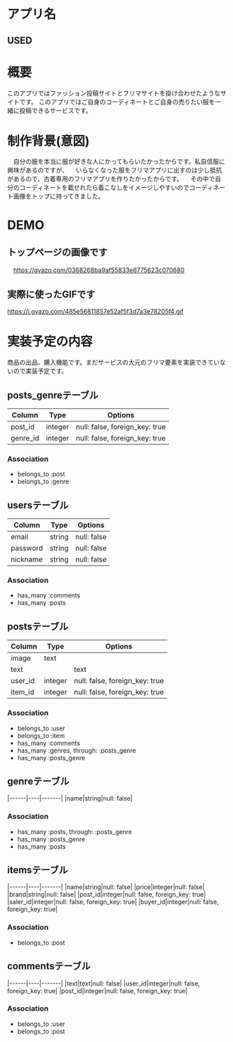 # アプリ名 
## USED
# 概要
このアプリではファッション投稿サイトとフリマサイトを掛け合わせたようなサイトです。
このアプリではご自身のコーディネートとご自身の売りたい服を一緒に投稿できるサービスです。
# 制作背景(意図)
　自分の服を本当に服が好きな人にかってもらいたかったからです。私自信服に興味があるのですが、
　いらなくなった服をフリマアプリに出すのは少し抵抗があるので、古着専用のフリマアプリを作りたかったからです。
　その中で自分のコーディネートを載せれたら着こなしをイメージしやすいのでコーディネート画像をトップに持ってきました。
# DEMO
## トップページの画像です
　https://gyazo.com/0368268ba9af55833e6775623c070680
## 実際に使ったGIFです
  https://i.gyazo.com/485e56811857e52af5f3d7a3e78205f4.gif
# 実装予定の内容
  商品の出品、購入機能です。まだサービスの大元のフリマ要素を実装できていないので実装予定です。
## posts_genreテーブル
|Column|Type|Options|
|------|----|-------|
|post_id|integer|null: false, foreign_key: true|
|genre_id|integer|null: false, foreign_key: true|
### Association
- belongs_to :post
- belongs_to :genre

## usersテーブル
|Column|Type|Options|
|------|----|-------|
|email|string|null: false|
|password|string|null: false|
|nickname|string|null: false|
### Association
- has_many :comments
- has_many :posts


## postsテーブル
|Column|Type|Options|
|------|----|-------|
|image|text||
|text||text|
|user_id|integer|null: false, foreign_key: true|
|item_id|integer|null: false, foreign_key: true|
### Association
- belongs_to :user
- belongs_to :item
- has_many   :comments
- has_many :genres, through: :posts_genre
- has_many   :posts_genre


## genreテーブル
|------|----|-------|
|name|string|null: false|
### Association
- has_many :posts, through: :posts_genre
- has_many :posts_genre
- has_many :posts


## itemsテーブル
|------|----|-------|
|name|string|null: false|
|price|integer|null: false|
|brand|string|null: false|
|post_id|integer|null: false, foreign_key: true|
|saler_id|integer|null: false, foreign_key: true|
|buyer_id|integer|null: false, foreign_key: true|
### Association
- belongs_to :post

## commentsテーブル
|------|----|-------|
|text|text|null: false|
|user_id|integer|null: false, foreign_key: true|
|post_id|integer|null: false, foreign_key: true|
### Association
- belongs_to :user
- belongs_to :post

